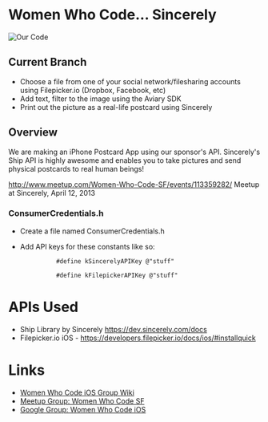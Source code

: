 # Women Who Code... Sincerely

![Our Code](http://files.meetup.com/2252591/iOS%20Simulator%20Screen%20shot%20Apr%2012%2C%202013%2010.29.14%20AM.png)


## Current Branch

* Choose a file from one of your social network/filesharing accounts using Filepicker.io (Dropbox, Facebook, etc)
* Add text, filter to the image using the Aviary SDK
* Print out the picture as a real-life postcard using Sincerely

## Overview

We are making an iPhone Postcard App using our sponsor's API.
Sincerely's Ship API is highly awesome and enables you to take pictures and send physical postcards to real human beings!

http://www.meetup.com/Women-Who-Code-SF/events/113359282/
Meetup at Sincerely, April 12, 2013


### ConsumerCredentials.h

* Create a file named ConsumerCredentials.h
* Add API keys for these constants like so:

                #define kSincerelyAPIKey @"stuff"

                #define kFilepickerAPIKey @"stuff"


# APIs Used

* Ship Library by Sincerely https://dev.sincerely.com/docs
* Filepicker.io iOS - https://developers.filepicker.io/docs/ios/#installquick

# Links

* [Women Who Code iOS Group Wiki](https://github.com/iosstudygroup/WomenWhoCodeSincerely/wiki/Women-Who-Code-iOS-Study-Group)
* [Meetup Group: Women Who Code SF](http://www.meetup.com/Women-Who-Code-SF/)
* [Google Group: Women Who Code iOS](https://groups.google.com/forum/?fromgroups=#!forum/ios-study-group)
